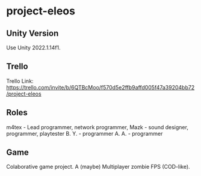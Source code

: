 # project-eleos
## Unity Version
Use Unity 2022.1.14f1.
## Trello
Trello Link: https://trello.com/invite/b/6QTBcMoo/f570d5e2ffb9affd005f47a39204bb72/project-eleos
## Roles
m4tex - Lead programmer, network programmer, 
Mazk - sound designer, programmer, playtester
B. Y. - programmer
A. A. - programmer

## Game
Colaborative game project. A (maybe) Multiplayer zombie FPS (COD-like).

